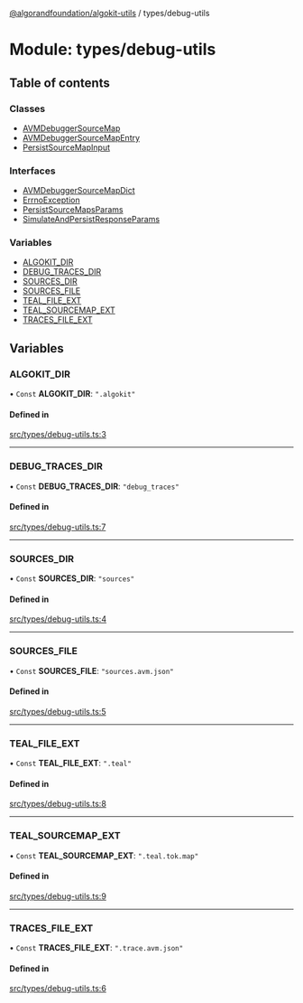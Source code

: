 [@algorandfoundation/algokit-utils](../README.md) / types/debug-utils

# Module: types/debug-utils

## Table of contents

### Classes

- [AVMDebuggerSourceMap](../classes/types_debug_utils.AVMDebuggerSourceMap.md)
- [AVMDebuggerSourceMapEntry](../classes/types_debug_utils.AVMDebuggerSourceMapEntry.md)
- [PersistSourceMapInput](../classes/types_debug_utils.PersistSourceMapInput.md)

### Interfaces

- [AVMDebuggerSourceMapDict](../interfaces/types_debug_utils.AVMDebuggerSourceMapDict.md)
- [ErrnoException](../interfaces/types_debug_utils.ErrnoException.md)
- [PersistSourceMapsParams](../interfaces/types_debug_utils.PersistSourceMapsParams.md)
- [SimulateAndPersistResponseParams](../interfaces/types_debug_utils.SimulateAndPersistResponseParams.md)

### Variables

- [ALGOKIT\_DIR](types_debug_utils.md#algokit_dir)
- [DEBUG\_TRACES\_DIR](types_debug_utils.md#debug_traces_dir)
- [SOURCES\_DIR](types_debug_utils.md#sources_dir)
- [SOURCES\_FILE](types_debug_utils.md#sources_file)
- [TEAL\_FILE\_EXT](types_debug_utils.md#teal_file_ext)
- [TEAL\_SOURCEMAP\_EXT](types_debug_utils.md#teal_sourcemap_ext)
- [TRACES\_FILE\_EXT](types_debug_utils.md#traces_file_ext)

## Variables

### ALGOKIT\_DIR

• `Const` **ALGOKIT\_DIR**: ``".algokit"``

#### Defined in

[src/types/debug-utils.ts:3](https://github.com/algorandfoundation/algokit-utils-ts/blob/main/src/types/debug-utils.ts#L3)

___

### DEBUG\_TRACES\_DIR

• `Const` **DEBUG\_TRACES\_DIR**: ``"debug_traces"``

#### Defined in

[src/types/debug-utils.ts:7](https://github.com/algorandfoundation/algokit-utils-ts/blob/main/src/types/debug-utils.ts#L7)

___

### SOURCES\_DIR

• `Const` **SOURCES\_DIR**: ``"sources"``

#### Defined in

[src/types/debug-utils.ts:4](https://github.com/algorandfoundation/algokit-utils-ts/blob/main/src/types/debug-utils.ts#L4)

___

### SOURCES\_FILE

• `Const` **SOURCES\_FILE**: ``"sources.avm.json"``

#### Defined in

[src/types/debug-utils.ts:5](https://github.com/algorandfoundation/algokit-utils-ts/blob/main/src/types/debug-utils.ts#L5)

___

### TEAL\_FILE\_EXT

• `Const` **TEAL\_FILE\_EXT**: ``".teal"``

#### Defined in

[src/types/debug-utils.ts:8](https://github.com/algorandfoundation/algokit-utils-ts/blob/main/src/types/debug-utils.ts#L8)

___

### TEAL\_SOURCEMAP\_EXT

• `Const` **TEAL\_SOURCEMAP\_EXT**: ``".teal.tok.map"``

#### Defined in

[src/types/debug-utils.ts:9](https://github.com/algorandfoundation/algokit-utils-ts/blob/main/src/types/debug-utils.ts#L9)

___

### TRACES\_FILE\_EXT

• `Const` **TRACES\_FILE\_EXT**: ``".trace.avm.json"``

#### Defined in

[src/types/debug-utils.ts:6](https://github.com/algorandfoundation/algokit-utils-ts/blob/main/src/types/debug-utils.ts#L6)
